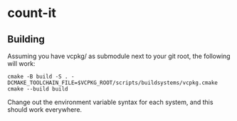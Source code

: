 # count-it
## Building
Assuming you have vcpkg/ as submodule next to your git root, the following will work:

    cmake -B build -S . -DCMAKE_TOOLCHAIN_FILE=$VCPKG_ROOT/scripts/buildsystems/vcpkg.cmake
    cmake --build build

Change out the environment variable syntax for each system, and this should work everywhere.
